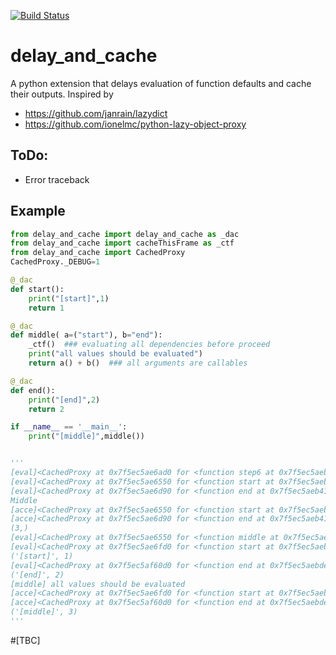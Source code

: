[![Build Status](https://travis-ci.com/shouldsee/delay_and_cache.svg?branch=master)](https://travis-ci.com/shouldsee/delay_and_cache)

# delay_and_cache

A python extension that delays evaluation of function defaults and cache their outputs.
Inspired by
  - https://github.com/janrain/lazydict
  - https://github.com/ionelmc/python-lazy-object-proxy

## ToDo:
- Error traceback

## Example 

```python
from delay_and_cache import delay_and_cache as _dac
from delay_and_cache import cacheThisFrame as _ctf
from delay_and_cache import CachedProxy
CachedProxy._DEBUG=1

@_dac
def start():
    print("[start]",1)
    return 1

@_dac
def middle( a=("start"), b="end"):
    _ctf()  ### evaluating all dependencies before proceed
    print("all values should be evaluated")
    return a() + b()  ### all arguments are callables

@_dac
def end():
    print("[end]",2)
    return 2

if __name__ == '__main__':
    print("[middle]",middle())


'''
[eval]<CachedProxy at 0x7f5ec5ae6ad0 for <function step6 at 0x7f5ec5aebb90>>
[eval]<CachedProxy at 0x7f5ec5ae6550 for <function start at 0x7f5ec5aeb1b8>>
[eval]<CachedProxy at 0x7f5ec5ae6d90 for <function end at 0x7f5ec5aeb410>>
Middle
[acce]<CachedProxy at 0x7f5ec5ae6550 for <function start at 0x7f5ec5aeb1b8>>
[acce]<CachedProxy at 0x7f5ec5ae6d90 for <function end at 0x7f5ec5aeb410>>
(3,)
[eval]<CachedProxy at 0x7f5ec5ae6550 for <function middle at 0x7f5ec5aebd70>>
[eval]<CachedProxy at 0x7f5ec5ae6fd0 for <function start at 0x7f5ec5aebc80>>
('[start]', 1)
[eval]<CachedProxy at 0x7f5ec5af60d0 for <function end at 0x7f5ec5aebde8>>
('[end]', 2)
[middle] all values should be evaluated
[acce]<CachedProxy at 0x7f5ec5ae6fd0 for <function start at 0x7f5ec5aebc80>>
[acce]<CachedProxy at 0x7f5ec5af60d0 for <function end at 0x7f5ec5aebde8>>
('[middle]', 3)
'''
```

#[TBC]

